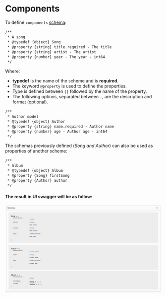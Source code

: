 # Components
To define `components` [schema](https://swagger.io/docs/specification/components/):

```
/**
 * A song
 * @typedef {object} Song
 * @property {string} title.required - The title
 * @property {string} artist - The artist
 * @property {number} year - The year - int64
 */
```
Where:
- **typedef** is the name of the scheme and is **required**.
- The keyword `@property` is used to define the properties.
- Type is defined between `{}` followed by the name of the property.
- The following options, separated between `-`, are the description and format (optional).


```
/**
 * Author model
 * @typedef {object} Author
 * @property {string} name.required - Author name
 * @property {number} age - Author age - int64
 */
```

The schemas previously defined (*Song and Author*) can also be used as properties of another scheme:
```
/**
 * Album
 * @typedef {object} Album
 * @property {Song} firstSong
 * @property {Author} author
 */
```

#### The result in UI swagger will be as follow:
<img src="./assets/components.png"/>
